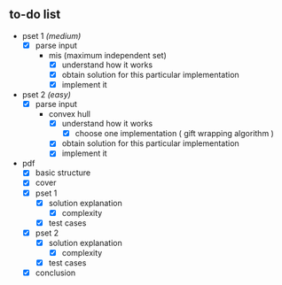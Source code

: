 ## to-do list 

- pset 1 _(medium)_
  - [x] parse input 
    - mis (maximum independent set)
      - [x] understand how it works 
      - [x] obtain solution for this particular implementation
      - [x] implement it 
- pset 2 _(easy)_ 
  - [x] parse input 
    - convex hull
      - [x] understand how it works
        - [x] choose one implementation ( gift wrapping algorithm )
      - [x] obtain solution for this particular implementation
      - [x] implement it
- pdf
  - [x] basic structure
  - [x] cover
  - [x] pset 1
    - [x] solution explanation 
      - [x] complexity
    - [x] test cases
  - [x] pset 2
    - [x] solution explanation 
      - [x] complexity
    - [x] test cases
  - [x] conclusion
